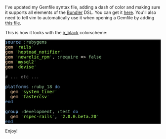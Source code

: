 I've updated my Gemfile syntax file, adding a dash of color and making sure it supports all elements of the [Bundler](http://gembundler.com) DSL. You can get it [here](http://github.com/iain/osx_settings/blob/master/.vim/syntax/Gemfile.vim). You'll also need to tell vim to automatically use it when opening a Gemfile by adding [this file](http://github.com/iain/osx_settings/blob/master/.vim/ftdetect/Gemfile.vim).

This is how it looks with the [ir_black](http://github.com/iain/osx_settings/blob/master/.vim/colors/ir_black.vim) colorscheme:

<pre style="background: #000000; color: #f6f3e8; font-family: Monaco, monospace" class="ir_black"><font color="#96cbfe">source</font>&nbsp;<font color="#99cc99">:rubygems</font>
<font color="#ffd2a7">gem</font>&nbsp;<font color="#336633">'</font><font color="#a8ff60">rails</font><font color="#336633">'</font>
<font color="#ffd2a7">gem</font>&nbsp;<font color="#336633">'</font><font color="#a8ff60">hoptoad_notifier</font><font color="#336633">'</font>
<font color="#ffd2a7">gem</font>&nbsp;<font color="#336633">'</font><font color="#a8ff60">newrelic_rpm</font><font color="#336633">'</font>, <font color="#99cc99">:require</font>&nbsp;=&gt; <font color="#99cc99">false</font>
<font color="#ffd2a7">gem</font>&nbsp;<font color="#336633">'</font><font color="#a8ff60">mysql2</font><font color="#336633">'</font>
<font color="#ffd2a7">gem</font>&nbsp;<font color="#336633">'</font><font color="#a8ff60">devise</font><font color="#336633">'</font>

<font color="#7c7c7c"># ... etc ...</font>

<font color="#96cbfe">platforms</font>&nbsp;<font color="#99cc99">:ruby_18</font>&nbsp;<font color="#6699cc">do</font>
&nbsp;&nbsp;<font color="#ffd2a7">gem</font>&nbsp;<font color="#336633">'</font><font color="#a8ff60">system_timer</font><font color="#336633">'</font>
&nbsp;&nbsp;<font color="#ffd2a7">gem</font>&nbsp;<font color="#336633">'</font><font color="#a8ff60">fastercsv</font><font color="#336633">'</font>
<font color="#6699cc">end</font>

<font color="#96cbfe">group</font>&nbsp;<font color="#99cc99">:development</font>, <font color="#99cc99">:test</font>&nbsp;<font color="#6699cc">do</font>
&nbsp;&nbsp;<font color="#ffd2a7">gem</font>&nbsp;<font color="#336633">'</font><font color="#a8ff60">rspec-rails</font><font color="#336633">'</font>, <font color="#336633">'</font><font color="#a8ff60">2.0.0.beta.20</font><font color="#336633">'</font>
<font color="#6699cc">end</font></pre>

Enjoy!
